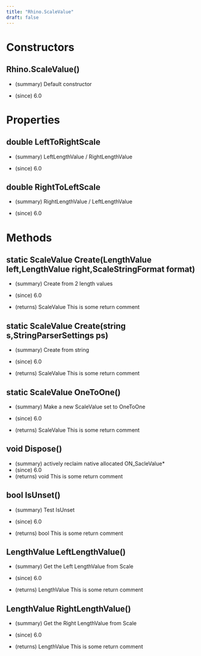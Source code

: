 ```yaml
---
title: "Rhino.ScaleValue"
draft: false
---
```


# Constructors
## Rhino.ScaleValue()
- (summary) 
     Default constructor
     
- (since) 6.0
# Properties
## double LeftToRightScale
- (summary) 
     LeftLengthValue / RightLengthValue
     
- (since) 6.0
## double RightToLeftScale
- (summary) 
     RightLengthValue / LeftLengthValue
     
- (since) 6.0
# Methods
## static ScaleValue Create(LengthValue left,LengthValue right,ScaleStringFormat format)
- (summary) 
     Create from 2 length values
     
- (since) 6.0
- (returns) ScaleValue This is some return comment
## static ScaleValue Create(string s,StringParserSettings ps)
- (summary) 
     Create from string
     
- (since) 6.0
- (returns) ScaleValue This is some return comment
## static ScaleValue OneToOne()
- (summary) 
     Make a new ScaleValue set to OneToOne
     
- (since) 6.0
- (returns) ScaleValue This is some return comment
## void Dispose()
- (summary) actively reclaim native allocated ON_SacleValue*
- (since) 6.0
- (returns) void This is some return comment
## bool IsUnset()
- (summary) 
     Test IsUnset
     
- (since) 6.0
- (returns) bool This is some return comment
## LengthValue LeftLengthValue()
- (summary) 
     Get the Left LengthValue from Scale
     
- (since) 6.0
- (returns) LengthValue This is some return comment
## LengthValue RightLengthValue()
- (summary) 
     Get the Right LengthValue from Scale
     
- (since) 6.0
- (returns) LengthValue This is some return comment
